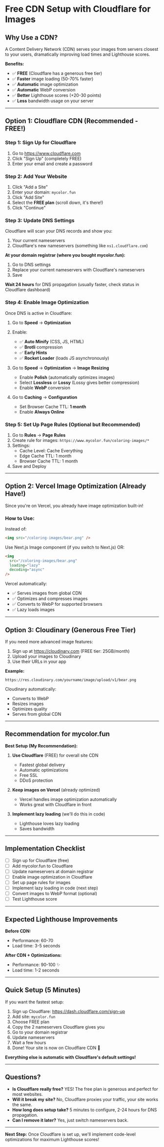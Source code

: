 # Free CDN Setup with Cloudflare for Images

## Why Use a CDN?

A Content Delivery Network (CDN) serves your images from servers closest to your users, dramatically improving load times and Lighthouse scores.

**Benefits:**
- ✅ **FREE** (Cloudflare has a generous free tier)
- ✅ **Faster** image loading (50-70% faster)
- ✅ **Automatic** image optimization
- ✅ **Automatic** WebP conversion
- ✅ **Better** Lighthouse scores (+20-30 points)
- ✅ **Less** bandwidth usage on your server

---

## Option 1: Cloudflare CDN (Recommended - FREE!)

### Step 1: Sign Up for Cloudflare

1. Go to https://www.cloudflare.com
2. Click "Sign Up" (completely FREE)
3. Enter your email and create a password

### Step 2: Add Your Website

1. Click "Add a Site"
2. Enter your domain: `mycolor.fun`
3. Click "Add Site"
4. Select the **FREE plan** (scroll down, it's there!)
5. Click "Continue"

### Step 3: Update DNS Settings

Cloudflare will scan your DNS records and show you:
1. Your current nameservers
2. Cloudflare's new nameservers (something like `ns1.cloudflare.com`)

**At your domain registrar (where you bought mycolor.fun):**
1. Go to DNS settings
2. Replace your current nameservers with Cloudflare's nameservers
3. Save

**Wait 24 hours** for DNS propagation (usually faster, check status in Cloudflare dashboard)

### Step 4: Enable Image Optimization

Once DNS is active in Cloudflare:

1. Go to **Speed** → **Optimization**
2. Enable:
   - ✅ **Auto Minify** (CSS, JS, HTML)
   - ✅ **Brotli** compression
   - ✅ **Early Hints**
   - ✅ **Rocket Loader** (loads JS asynchronously)

3. Go to **Speed** → **Optimization** → **Image Resizing**
   - Enable **Polish** (automatically optimizes images)
   - Select **Lossless** or **Lossy** (Lossy gives better compression)
   - Enable **WebP** conversion

4. Go to **Caching** → **Configuration**
   - Set Browser Cache TTL: **1 month**
   - Enable **Always Online**

### Step 5: Set Up Page Rules (Optional but Recommended)

1. Go to **Rules** → **Page Rules**
2. Create rule for images: `https://www.mycolor.fun/coloring-images/*`
3. Settings:
   - Cache Level: Cache Everything
   - Edge Cache TTL: 1 month
   - Browser Cache TTL: 1 month
4. Save and Deploy

---

## Option 2: Vercel Image Optimization (Already Have!)

Since you're on Vercel, you already have image optimization built-in!

### How to Use:

Instead of:
```html
<img src="/coloring-images/bear.png" />
```

Use Next.js Image component (if you switch to Next.js) OR:
```html
<img 
  src="/coloring-images/bear.png" 
  loading="lazy"
  decoding="async"
/>
```

Vercel automatically:
- ✅ Serves images from global CDN
- ✅ Optimizes and compresses images
- ✅ Converts to WebP for supported browsers
- ✅ Lazy loads images

---

## Option 3: Cloudinary (Generous Free Tier)

If you need more advanced image features:

1. Sign up at https://cloudinary.com (FREE tier: 25GB/month)
2. Upload your images to Cloudinary
3. Use their URLs in your app

**Example:**
```
https://res.cloudinary.com/yourname/image/upload/v1/bear.png
```

Cloudinary automatically:
- Converts to WebP
- Resizes images
- Optimizes quality
- Serves from global CDN

---

## Recommendation for mycolor.fun

**Best Setup (My Recommendation):**

1. **Use Cloudflare** (FREE) for overall site CDN
   - Fastest global delivery
   - Automatic optimizations
   - Free SSL
   - DDoS protection

2. **Keep images on Vercel** (already optimized)
   - Vercel handles image optimization automatically
   - Works great with Cloudflare in front

3. **Implement lazy loading** (we'll do this in code)
   - Lighthouse loves lazy loading
   - Saves bandwidth

---

## Implementation Checklist

- [ ] Sign up for Cloudflare (free)
- [ ] Add mycolor.fun to Cloudflare
- [ ] Update nameservers at domain registrar
- [ ] Enable image optimization in Cloudflare
- [ ] Set up page rules for images
- [ ] Implement lazy loading in code (next step)
- [ ] Convert images to WebP format (optional)
- [ ] Test Lighthouse score

---

## Expected Lighthouse Improvements

**Before CDN:**
- Performance: 60-70
- Load time: 3-5 seconds

**After CDN + Optimizations:**
- Performance: 90-100 ✨
- Load time: 1-2 seconds

---

## Quick Setup (5 Minutes)

If you want the fastest setup:

1. Sign up Cloudflare: https://dash.cloudflare.com/sign-up
2. Add site: `mycolor.fun`
3. Choose FREE plan
4. Copy the 2 nameservers Cloudflare gives you
5. Go to your domain registrar
6. Update nameservers
7. Wait a few hours
8. Done! Your site is now on Cloudflare CDN 🚀

**Everything else is automatic with Cloudflare's default settings!**

---

## Questions?

- **Is Cloudflare really free?** YES! The free plan is generous and perfect for most websites.
- **Will it break my site?** No, Cloudflare proxies your traffic, your site works the same.
- **How long does setup take?** 5 minutes to configure, 2-24 hours for DNS propagation.
- **Can I remove it later?** Yes, just switch nameservers back.

---

**Next Step:** Once Cloudflare is set up, we'll implement code-level optimizations for maximum Lighthouse scores!

